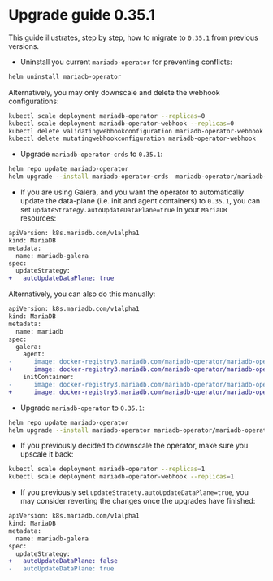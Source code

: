 # Upgrade guide 0.35.1

This guide illustrates, step by step, how to migrate to `0.35.1` from previous versions. 

- Uninstall you current `mariadb-operator` for preventing conflicts:
```bash
helm uninstall mariadb-operator
```
Alternatively, you may only downscale and delete the webhook configurations:
```bash
kubectl scale deployment mariadb-operator --replicas=0
kubectl scale deployment mariadb-operator-webhook --replicas=0
kubectl delete validatingwebhookconfiguration mariadb-operator-webhook
kubectl delete mutatingwebhookconfiguration mariadb-operator-webhook
```

- Upgrade `mariadb-operator-crds` to `0.35.1`:

```bash
helm repo update mariadb-operator
helm upgrade --install mariadb-operator-crds  mariadb-operator/mariadb-operator-crds --version 0.35.1
```

- If you are using Galera, and you want the operator to automatically update the data-plane (i.e. init and agent containers) to `0.35.1`, you can set `updateStrategy.autoUpdateDataPlane=true` in your `MariaDB` resources:

```diff
apiVersion: k8s.mariadb.com/v1alpha1
kind: MariaDB
metadata:
  name: mariadb-galera
spec:
  updateStrategy:
+   autoUpdateDataPlane: true
```

Alternatively, you can also do this manually:

```diff
apiVersion: k8s.mariadb.com/v1alpha1
kind: MariaDB
metadata:
  name: mariadb
spec:
  galera:
    agent:
-      image: docker-registry3.mariadb.com/mariadb-operator/mariadb-operator:0.35.0
+      image: docker-registry3.mariadb.com/mariadb-operator/mariadb-operator:0.35.1
    initContainer:
-      image: docker-registry3.mariadb.com/mariadb-operator/mariadb-operator:0.35.0
+      image: docker-registry3.mariadb.com/mariadb-operator/mariadb-operator:0.35.1
```

-  Upgrade `mariadb-operator` to `0.35.1`:
```bash 
helm repo update mariadb-operator
helm upgrade --install mariadb-operator mariadb-operator/mariadb-operator --version 0.35.1 
```

- If you previously decided to downscale the operator, make sure you upscale it back:
```bash
kubectl scale deployment mariadb-operator --replicas=1
kubectl scale deployment mariadb-operator-webhook --replicas=1
```

- If you previously set `updateStratety.autoUpdateDataPlane=true`, you may consider reverting the changes once the upgrades have finished:

```diff
apiVersion: k8s.mariadb.com/v1alpha1
kind: MariaDB
metadata:
  name: mariadb-galera
spec:
  updateStrategy:
+   autoUpdateDataPlane: false
-   autoUpdateDataPlane: true
```
